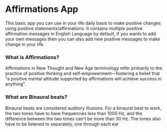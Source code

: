# Affirmations App
This basic app you can use in your life daily basis to make positive changes using positive statements/affirmations. It contains multiple positive affirmation messages in English Language by default, if you wants to add your own messages then you can also add new positive messages to make change in your life.


### What is Affirmations?
Affirmations in New Thought and New Age terminology refer primarily to the practice of positive thinking and self-empowerment—fostering a belief that "a positive mental attitude supported by affirmations will achieve success in anything".

### What are Binaural beats?
Binaural beats are considered auditory illusions. For a binaural beat to work, the two tones have to have frequencies less than 1000 Hz, and the difference between the two tones can't be more than 30 Hz. The tones also have to be listened to separately, one through each ear
